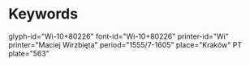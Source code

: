 # Keywords
glyph-id="Wi-10+80226"
font-id="Wi-10+80226"
printer-id="Wi"
printer="Maciej Wirzbięta"
period="1555/7-1605"
place="Kraków"
PT plate="563"
